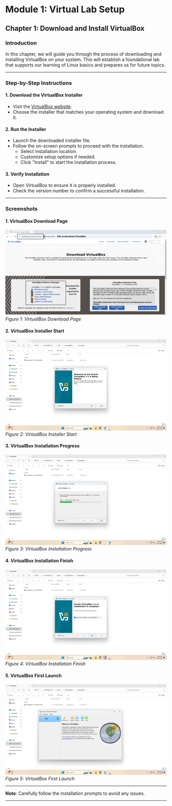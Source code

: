 # Module 1: Virtual Lab Setup

## Chapter 1: Download and Install VirtualBox

### Introduction
In this chapter, we will guide you through the process of downloading and installing VirtualBox on your system. This will establish a foundational lab that supports our learning of Linux basics and prepares us for future topics.

---

### Step-by-Step Instructions

#### 1. Download the VirtualBox Installer
- Visit the [VirtualBox website](https://www.virtualbox.org/wiki/Downloads).
- Choose the installer that matches your operating system and download it.

#### 2. Run the Installer
- Launch the downloaded installer file.
- Follow the on-screen prompts to proceed with the installation.
  - Select installation location.
  - Customize setup options if needed.
  - Click "Install" to start the installation process.

#### 3. Verify Installation
- Open VirtualBox to ensure it is properly installed.
- Check the version number to confirm a successful installation.

---

### Screenshots

#### 1. VirtualBox Download Page
![VirtualBox Download Page](screenshots/01-virtualbox-download-page.png)
*Figure 1: VirtualBox Download Page*

#### 2. VirtualBox Installer Start
![VirtualBox Installer Start](screenshots/02-virtualbox-installer-start.png)
*Figure 2: VirtualBox Installer Start*

#### 3. VirtualBox Installation Progress
![VirtualBox Installation Progress](screenshots/03-virtualbox-installation-progress.png)
*Figure 3: VirtualBox Installation Progress*

#### 4. VirtualBox Installation Finish
![VirtualBox Installation Finish](screenshots/04-virtualbox-installation-finish.png)
*Figure 4: VirtualBox Installation Finish*

#### 5. VirtualBox First Launch
![VirtualBox First Launch](screenshots/05-virtualbox-first-launch.png)
*Figure 5: VirtualBox First Launch*

---

**Note**: Carefully follow the installation prompts to avoid any issues.

---
